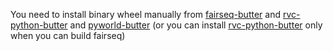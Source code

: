 You need to install binary wheel manually from [fairseq-butter](https://github.com/MisileLab/fairseq-butter/releases/tag/v0.12.3.1) and [rvc-python-butter](https://github.com/MisileLab/rvc-python-butter/releases/tag/0.2.0) and [pyworld-butter](https://github.com/MisileLab/pyworld-butter/releases/tag/0.3.4)
(or you can install [rvc-python-butter](https://github.com/MisileLab/rvc-python-butter) only when you can build fairseq)
